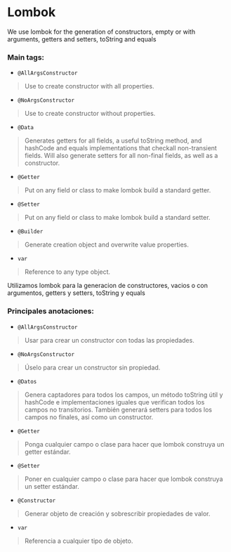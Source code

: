 # Lombok

We use lombok for the generation of constructors, empty or with arguments, getters and setters, toString and equals
### Main tags:
- `@AllArgsConstructor`
> Use to create constructor with all properties.
- `@NoArgsConstructor`
> Use to create constructor without properties.
- `@Data`
> Generates getters for all fields, a useful toString method, and hashCode and equals implementations that checkall non-transient fields. Will also generate setters for all non-final fields, as well as a constructor.
- `@Getter`
> Put on any field or class to make lombok build a standard getter.
- `@Setter`
> Put on any field or class to make lombok build a standard setter.
- `@Builder`
> Generate creation object and overwrite value properties.
- `var`
> Reference to any type object.


Utilizamos lombok para la generacion de constructores, vacios o con argumentos, getters y setters, toString y equals
### Principales anotaciones:
- `@AllArgsConstructor`
> Usar para crear un constructor con todas las propiedades.
- `@NoArgsConstructor`
> Úselo para crear un constructor sin propiedad.
- `@Datos`
> Genera captadores para todos los campos, un método toString útil y hashCode e implementaciones iguales que verifican todos los campos no transitorios. También generará setters para todos los campos no finales, así como un constructor.
- `@Getter`
> Ponga cualquier campo o clase para hacer que lombok construya un getter estándar.
- `@Setter`
> Poner en cualquier campo o clase para hacer que lombok construya un setter estándar.
- `@Constructor`
> Generar objeto de creación y sobrescribir propiedades de valor.
- `var`
> Referencia a cualquier tipo de objeto.

